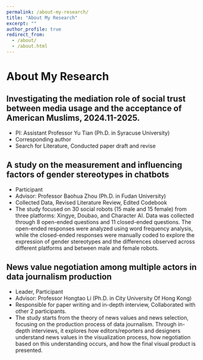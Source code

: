 ```yaml
---
permalink: /about-my-research/
title: "About My Research"
excerpt: ""
author_profile: true
redirect_from: 
  - /about/
  - /about.html
---
```

  
<!-- content -->
# About My Research

## Investigating the mediation role of social trust between media usage and the acceptance of American Muslims, 2024.11-2025.
- PI: Assistant Professor Yu Tian (Ph.D. in Syracuse University)
- Corresponding author
- Search for Literature, Conducted paper draft and revise

## A study on the measurement and influencing factors of gender stereotypes in chatbots
- Participant
- Advisor: Professor Baohua Zhou (Ph.D. in Fudan University)
- Collected Data, Revised Literature Review, Edited Codebook
- The study focused on 30 social robots (15 male and 15 female) from three platforms: Xingye, Doubao, and Character AI. Data was collected through 8 open-ended questions and 11 closed-ended questions. The open-ended responses were analyzed using word frequency analysis, while the closed-ended responses were manually coded to explore the expression of gender stereotypes and the differences observed across different platforms and between male and female robots.

## News value negotiation among multiple actors in data journalism production
- Leader, Participant
- Advisor: Professor Hongtao Li (Ph.D. in City University Of Hong Kong)
- Responsible for paper writing and in-depth interview, Collaborated with other 2 participants.
- The study starts from the theory of news values and news selection, focusing on the production process of data journalism. Through in-depth interviews, it explores how editors/reporters and designers understand news values in the visualization process, how negotiation based on this understanding occurs, and how the final visual product is presented. 
